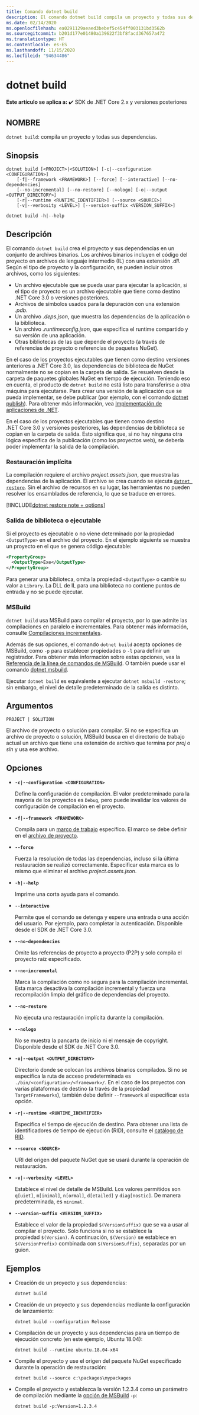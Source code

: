 ```yaml
---
title: Comando dotnet build
description: El comando dotnet build compila un proyecto y todas sus dependencias.
ms.date: 02/14/2020
ms.openlocfilehash: ea0291129aeaed3bebef5c454ff003131bd3562b
ms.sourcegitcommit: b201d177e01480a139622f3bf8facd367657a472
ms.translationtype: HT
ms.contentlocale: es-ES
ms.lasthandoff: 11/15/2020
ms.locfileid: "94634486"
---
```

# <a name="dotnet-build"></a>dotnet build

**Este artículo se aplica a:** ✔️ SDK de .NET Core 2.x y versiones posteriores

## <a name="name"></a>NOMBRE

`dotnet build`: compila un proyecto y todas sus dependencias.

## <a name="synopsis"></a>Sinopsis

```dotnetcli
dotnet build [<PROJECT>|<SOLUTION>] [-c|--configuration <CONFIGURATION>]
    [-f|--framework <FRAMEWORK>] [--force] [--interactive] [--no-dependencies]
    [--no-incremental] [--no-restore] [--nologo] [-o|--output <OUTPUT_DIRECTORY>]
    [-r|--runtime <RUNTIME_IDENTIFIER>] [--source <SOURCE>]
    [-v|--verbosity <LEVEL>] [--version-suffix <VERSION_SUFFIX>]

dotnet build -h|--help
```

## <a name="description"></a>Descripción

El comando `dotnet build` crea el proyecto y sus dependencias en un conjunto de archivos binarios. Los archivos binarios incluyen el código del proyecto en archivos de lenguaje intermedio (IL) con una extensión *.dll*.  Según el tipo de proyecto y la configuración, se pueden incluir otros archivos, como los siguientes:

- Un archivo ejecutable que se pueda usar para ejecutar la aplicación, si el tipo de proyecto es un archivo ejecutable que tiene como destino .NET Core 3.0 o versiones posteriores.
- Archivos de símbolos usados para la depuración con una extensión *.pdb*.
- Un archivo *.deps.json*, que muestra las dependencias de la aplicación o la biblioteca.
- Un archivo *.runtimeconfig.json*, que especifica el runtime compartido y su versión de una aplicación.
- Otras bibliotecas de las que depende el proyecto (a través de referencias de proyecto o referencias de paquetes NuGet).

En el caso de los proyectos ejecutables que tienen como destino versiones anteriores a .NET Core 3.0, las dependencias de biblioteca de NuGet normalmente no se copian en la carpeta de salida.  Se resuelven desde la carpeta de paquetes globales NuGet en tiempo de ejecución. Teniendo eso en cuenta, el producto de `dotnet build` no está listo para transferirse a otra máquina para ejecutarse. Para crear una versión de la aplicación que se pueda implementar, se debe publicar (por ejemplo, con el comando [dotnet publish](dotnet-publish.md)). Para obtener más información, vea [Implementación de aplicaciones de .NET](../deploying/index.md).

En el caso de los proyectos ejecutables que tienen como destino .NET Core 3.0 y versiones posteriores, las dependencias de biblioteca se copian en la carpeta de salida. Esto significa que, si no hay ninguna otra lógica específica de la publicación (como los proyectos web), se debería poder implementar la salida de la compilación.

### <a name="implicit-restore"></a>Restauración implícita

La compilación requiere el archivo *project.assets.json*, que muestra las dependencias de la aplicación. El archivo se crea cuando se ejecuta [`dotnet restore`](dotnet-restore.md). Sin el archivo de recursos en su lugar, las herramientas no pueden resolver los ensamblados de referencia, lo que se traduce en errores.

[!INCLUDE[dotnet restore note + options](~/includes/dotnet-restore-note-options.md)]

### <a name="executable-or-library-output"></a>Salida de biblioteca o ejecutable

Si el proyecto es ejecutable o no viene determinado por la propiedad `<OutputType>` en el archivo del proyecto. En el ejemplo siguiente se muestra un proyecto en el que se genera código ejecutable:

```xml
<PropertyGroup>
  <OutputType>Exe</OutputType>
</PropertyGroup>
```

Para generar una biblioteca, omita la propiedad `<OutputType>` o cambie su valor a `Library`. La DLL de IL para una biblioteca no contiene puntos de entrada y no se puede ejecutar.

### <a name="msbuild"></a>MSBuild

`dotnet build` usa MSBuild para compilar el proyecto, por lo que admite las compilaciones en paralelo e incrementales. Para obtener más información, consulte [Compilaciones incrementales](/visualstudio/msbuild/incremental-builds).

Además de sus opciones, el comando `dotnet build` acepta opciones de MSBuild, como `-p` para establecer propiedades o `-l` para definir un registrador. Para obtener más información sobre estas opciones, vea la [Referencia de la línea de comandos de MSBuild](/visualstudio/msbuild/msbuild-command-line-reference). O también puede usar el comando [dotnet msbuild](dotnet-msbuild.md).

Ejecutar `dotnet build` es equivalente a ejecutar `dotnet msbuild -restore`; sin embargo, el nivel de detalle predeterminado de la salida es distinto.

## <a name="arguments"></a>Argumentos

`PROJECT | SOLUTION`

El archivo de proyecto o solución para compilar. Si no se especifica un archivo de proyecto o solución, MSBuild busca en el directorio de trabajo actual un archivo que tiene una extensión de archivo que termina por *proj* o *sln* y usa ese archivo.

## <a name="options"></a>Opciones

- **`-c|--configuration <CONFIGURATION>`**

  Define la configuración de compilación. El valor predeterminado para la mayoría de los proyectos es `Debug`, pero puede invalidar los valores de configuración de compilación en el proyecto.

- **`-f|--framework <FRAMEWORK>`**

  Compila para un [marco de trabajo](../../standard/frameworks.md) específico. El marco se debe definir en el [archivo de proyecto](csproj.md).

- **`--force`**

  Fuerza la resolución de todas las dependencias, incluso si la última restauración se realizó correctamente. Especificar esta marca es lo mismo que eliminar el archivo *project.assets.json*.

- **`-h|--help`**

  Imprime una corta ayuda para el comando.

- **`--interactive`**

  Permite que el comando se detenga y espere una entrada o una acción del usuario. Por ejemplo, para completar la autenticación. Disponible desde el SDK de .NET Core 3.0.

- **`--no-dependencies`**

  Omite las referencias de proyecto a proyecto (P2P) y solo compila el proyecto raíz especificado.

- **`--no-incremental`**

  Marca la compilación como no segura para la compilación incremental. Esta marca desactiva la compilación incremental y fuerza una recompilación limpia del gráfico de dependencias del proyecto.

- **`--no-restore`**

  No ejecuta una restauración implícita durante la compilación.

- **`--nologo`**

  No se muestra la pancarta de inicio ni el mensaje de copyright. Disponible desde el SDK de .NET Core 3.0.

- **`-o|--output <OUTPUT_DIRECTORY>`**

  Directorio donde se colocan los archivos binarios compilados. Si no se especifica la ruta de acceso predeterminada es `./bin/<configuration>/<framework>/`.  En el caso de los proyectos con varias plataformas de destino (a través de la propiedad `TargetFrameworks`), también debe definir `--framework` al especificar esta opción.

- **`-r|--runtime <RUNTIME_IDENTIFIER>`**

  Especifica el tiempo de ejecución de destino. Para obtener una lista de identificadores de tiempo de ejecución (RID), consulte el [catálogo de RID](../rid-catalog.md).

- **`--source <SOURCE>`**

  URI del origen del paquete NuGet que se usará durante la operación de restauración.

- **`-v|--verbosity <LEVEL>`**

  Establece el nivel de detalle de MSBuild. Los valores permitidos son `q[uiet]`, `m[inimal]`, `n[ormal]`, `d[etailed]` y `diag[nostic]`. De manera predeterminada, es `minimal`.

- **`--version-suffix <VERSION_SUFFIX>`**

  Establece el valor de la propiedad `$(VersionSuffix)` que se va a usar al compilar el proyecto. Solo funciona si no se establece la propiedad `$(Version)`. A continuación, `$(Version)` se establece en `$(VersionPrefix)` combinada con `$(VersionSuffix)`, separadas por un guion.

## <a name="examples"></a>Ejemplos

- Creación de un proyecto y sus dependencias:

  ```dotnetcli
  dotnet build
  ```

- Creación de un proyecto y sus dependencias mediante la configuración de lanzamiento:

  ```dotnetcli
  dotnet build --configuration Release
  ```

- Compilación de un proyecto y sus dependencias para un tiempo de ejecución concreto (en este ejemplo, Ubuntu 18.04):

  ```dotnetcli
  dotnet build --runtime ubuntu.18.04-x64
  ```

- Compile el proyecto y use el origen del paquete NuGet especificado durante la operación de restauración:

  ```dotnetcli
  dotnet build --source c:\packages\mypackages
  ```

- Compile el proyecto y establezca la versión 1.2.3.4 como un parámetro de compilación mediante la [opción de MSBuild](#msbuild) `-p`:

  ```dotnetcli
  dotnet build -p:Version=1.2.3.4
  ```
